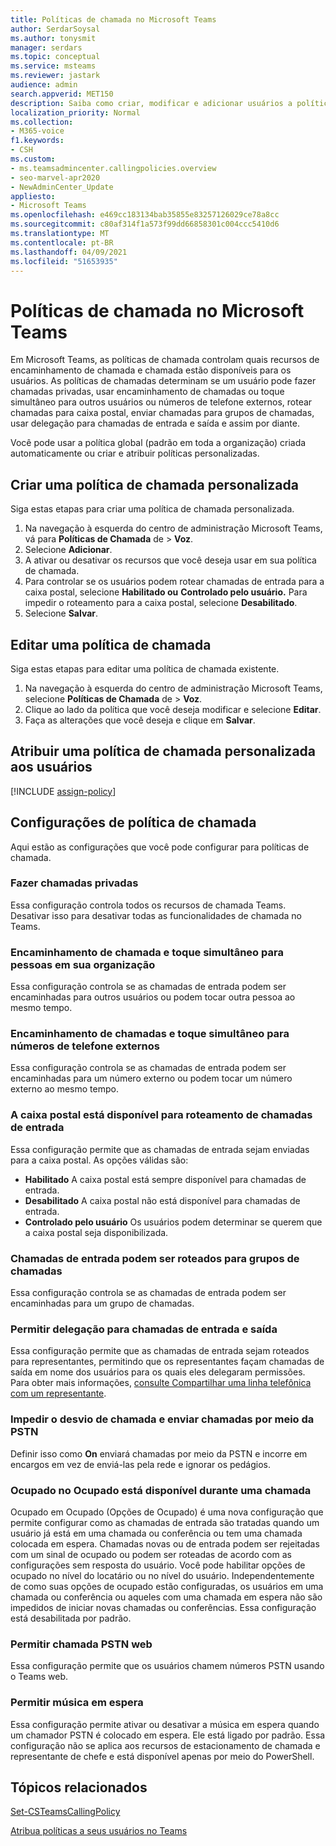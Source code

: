 ```yaml
---
title: Políticas de chamada no Microsoft Teams
author: SerdarSoysal
ms.author: tonysmit
manager: serdars
ms.topic: conceptual
ms.service: msteams
ms.reviewer: jastark
audience: admin
search.appverid: MET150
description: Saiba como criar, modificar e adicionar usuários a políticas de chamada personalizadas em Microsoft Teams, bem como várias configurações de política de chamada.
localization_priority: Normal
ms.collection:
- M365-voice
f1.keywords:
- CSH
ms.custom:
- ms.teamsadmincenter.callingpolicies.overview
- seo-marvel-apr2020
- NewAdminCenter_Update
appliesto:
- Microsoft Teams
ms.openlocfilehash: e469cc183134bab35855e83257126029ce78a8cc
ms.sourcegitcommit: c80af314f1a573f99dd66858301c004ccc5410d6
ms.translationtype: MT
ms.contentlocale: pt-BR
ms.lasthandoff: 04/09/2021
ms.locfileid: "51653935"
---
```

<a name="calling-policies-in-microsoft-teams"></a>Políticas de chamada no Microsoft Teams
===================================

Em Microsoft Teams, as políticas de chamada controlam quais recursos de encaminhamento de chamada e chamada estão disponíveis para os usuários. As políticas de chamadas determinam se um usuário pode fazer chamadas privadas, usar encaminhamento de chamadas ou toque simultâneo para outros usuários ou números de telefone externos, rotear chamadas para caixa postal, enviar chamadas para grupos de chamadas, usar delegação para chamadas de entrada e saída e assim por diante.

Você pode usar a política global (padrão em toda a organização) criada automaticamente ou criar e atribuir políticas personalizadas.

## <a name="create-a-custom-calling-policy"></a>Criar uma política de chamada personalizada

Siga estas etapas para criar uma política de chamada personalizada.

1. Na navegação à esquerda do centro de administração Microsoft Teams, vá para **Políticas de Chamada** de  >  **Voz**.
2. Selecione **Adicionar**.
3. A ativar ou desativar os recursos que você deseja usar em sua política de chamada.
4. Para controlar se os usuários podem rotear chamadas de entrada para a caixa postal, selecione **Habilitado ou** **Controlado pelo usuário.** Para impedir o roteamento para a caixa postal, selecione **Desabilitado**.
5. Selecione **Salvar**.

## <a name="edit-a-calling-policy"></a>Editar uma política de chamada

Siga estas etapas para editar uma política de chamada existente.

1. Na navegação à esquerda do centro de administração Microsoft Teams, selecione **Políticas de Chamada** de  >  **Voz**.
2. Clique ao lado da política que você deseja modificar e selecione **Editar**.
3. Faça as alterações que você deseja e clique em **Salvar**.

## <a name="assign-a-custom-calling-policy-to-users"></a>Atribuir uma política de chamada personalizada aos usuários

[!INCLUDE [assign-policy](includes/assign-policy.md)]

## <a name="calling-policy-settings"></a>Configurações de política de chamada

Aqui estão as configurações que você pode configurar para políticas de chamada.

### <a name="make-private-calls"></a>Fazer chamadas privadas

Essa configuração controla todos os recursos de chamada Teams. Desativar isso para desativar todas as funcionalidades de chamada no Teams.

### <a name="call-forwarding-and-simultaneous-ringing-to-people-in-your-organization"></a>Encaminhamento de chamada e toque simultâneo para pessoas em sua organização

Essa configuração controla se as chamadas de entrada podem ser encaminhadas para outros usuários ou podem tocar outra pessoa ao mesmo tempo. 

### <a name="call-forwarding-and-simultaneous-ringing-to-external-phone-numbers"></a>Encaminhamento de chamadas e toque simultâneo para números de telefone externos

Essa configuração controla se as chamadas de entrada podem ser encaminhadas para um número externo ou podem tocar um número externo ao mesmo tempo.

### <a name="voicemail-is-available-for-routing-inbound-calls"></a>A caixa postal está disponível para roteamento de chamadas de entrada

Essa configuração permite que as chamadas de entrada sejam enviadas para a caixa postal. As opções válidas são:

- **Habilitado** A caixa postal está sempre disponível para chamadas de entrada.
- **Desabilitado**  A caixa postal não está disponível para chamadas de entrada.
- **Controlado pelo usuário** Os usuários podem determinar se querem que a caixa postal seja disponibilizada.

### <a name="inbound-calls-can-be-routed-to-call-groups"></a>Chamadas de entrada podem ser roteados para grupos de chamadas 

Essa configuração controla se as chamadas de entrada podem ser encaminhadas para um grupo de chamadas.

### <a name="allow-delegation-for-inbound-and-outbound-calls"></a>Permitir delegação para chamadas de entrada e saída

Essa configuração permite que as chamadas de entrada sejam roteados para representantes, permitindo que os representantes façam chamadas de saída em nome dos usuários para os quais eles delegaram permissões. Para obter mais informações, [consulte Compartilhar uma linha telefônica com um representante](https://support.office.com/article/share-a-phone-line-with-a-delegate-16307929-a51f-43fc-8323-3b1bf115e5a8).

### <a name="prevent-toll-bypass-and-send-calls-through-the-pstn"></a>Impedir o desvio de chamada e enviar chamadas por meio da PSTN 

Definir isso como **On** enviará chamadas por meio da PSTN e incorre em encargos em vez de enviá-las pela rede e ignorar os pedágios.

### <a name="busy-on-busy-is-available-while-in-a-call"></a>Ocupado no Ocupado está disponível durante uma chamada

Ocupado em Ocupado (Opções de Ocupado) é uma nova configuração que permite configurar como as chamadas de entrada são tratadas quando um usuário já está em uma chamada ou conferência ou tem uma chamada colocada em espera. Chamadas novas ou de entrada podem ser rejeitadas com um sinal de ocupado ou podem ser roteadas de acordo com as configurações sem resposta do usuário. Você pode habilitar opções de ocupado no nível do locatário ou no nível do usuário. Independentemente de como suas opções de ocupado estão configuradas, os usuários em uma chamada ou conferência ou aqueles com uma chamada em espera não são impedidos de iniciar novas chamadas ou conferências. Essa configuração está desabilitada por padrão.

### <a name="allow-web-pstn-calling"></a>Permitir chamada PSTN web

Essa configuração permite que os usuários chamem números PSTN usando o Teams web.

### <a name="allow-music-on-hold"></a>Permitir música em espera

Essa configuração permite ativar ou desativar a música em espera quando um chamador PSTN é colocado em espera. Ele está ligado por padrão. Essa configuração não se aplica aos recursos de estacionamento de chamada e representante de chefe e está disponível apenas por meio do PowerShell.

## <a name="related-topics"></a>Tópicos relacionados

[Set-CSTeamsCallingPolicy](/powershell/module/skype/set-csteamscallingpolicy?view=skype-ps)

[Atribua políticas a seus usuários no Teams](assign-policies.md)